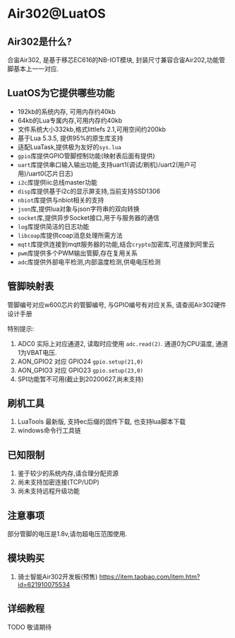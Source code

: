 # Air302@LuatOS

## Air302是什么?

合宙Air302, 是基于移芯EC616的NB-IOT模块, 封装尺寸兼容合宙Air202,功能管脚基本上一一对应.

## LuatOS为它提供哪些功能

* 192kb的系统内存, 可用内存约40kb
* 64kb的Lua专属内存,可用内存约40kb
* 文件系统大小332kb,格式littlefs 2.1,可用空间约200kb
* 基于Lua 5.3.5, 提供95%的原生库支持
* 适配LuaTask,提供极为友好的`sys.lua`
* `gpio`库提供GPIO管脚控制功能(映射表后面有提供)
* `uart`库提供串口输入输出功能,支持uart1(调试/刷机)/uart2(用户可用)/uart0(芯片日志)
* `i2c`库提供iic总线master功能
* `disp`库提供基于i2c的显示屏支持,当前支持SSD1306
* `nbiot`库提供与nbiot相关的支持
* `json`库,提供lua对象与json字符串的双向转换
* `socket`库,提供异步Socket接口,用于与服务器的通信
* `log`库提供简洁的日志功能
* `libcoap`库提供coap消息处理所需方法
* `mqtt`库提供连接到mqtt服务器的功能,结合`crypto`加密库,可连接到阿里云
* `pwm`库提供多个PWM输出管脚,存在复用关系
* `adc`库提供外部电平检测,内部温度检测,供电电压检测

## 管脚映射表

管脚编号对应w600芯片的管脚编号, 与GPIO编号有对应关系, 请查阅Air302硬件设计手册

特别提示:

1. ADC0 实际上对应通道2, 读取时应使用 `adc.read(2)`. 通道0为CPU温度, 通道1为VBAT电压.
2. AON_GPIO2 对应 GPIO24 `gpio.setup(21,0)`
3. AON_GPIO3 对应 GPIO23 `gpio.setup(23,0)`
4. SPI功能暂不可用(截止到20200627,尚未支持)

## 刷机工具

1. LuaTools 最新版, 支持ec后缀的固件下载, 也支持lua脚本下载
2. windows命令行工具链

## 已知限制

1. 鉴于较少的系统内存,请合理分配资源
2. 尚未支持加密连接(TCP/UDP)
3. 尚未支持远程升级功能

## 注意事项

部分管脚的电压是1.8v,请勿超电压范围使用.

## 模块购买

1. 骑士智能Air302开发板(预售) https://item.taobao.com/item.htm?id=621910075534

## 详细教程

TODO 敬请期待
